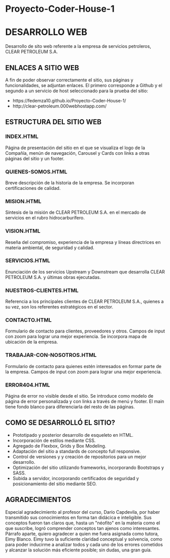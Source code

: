 # Proyecto-Coder-House-1
<div>
 <h1> DESARROLLO WEB </h1> 
   <p> Desarrollo de sito web referente a la empresa de servicios petroleros, CLEAR PETROLEUM S.A.</p>
  </div>
<div> 
   <h2> ENLACES A SITIO WEB </h2> 
    <p> A fin de poder observar correctamente el sitio, sus páginas y funcionalidades, se adjuntan enlaces. El primero corresponde a Github y el segundo a
        un servicio de host seleccionado para la prueba del sitio:
        <ul>
          <li>https://fedemza10.github.io/Proyecto-Coder-House-1/ </li>
          <li>http://clear-petroleum.000webhostapp.com/  </li>
          </ul>
  </div>
<div>
   <h2> ESTRUCTURA DEL SITIO WEB </h2>
     <h3> INDEX.HTML </h3>
       <p> Página de presentación del sitio en el que se visualiza el logo de la Compañía, menún de navegación, Carousel y Cards con links a otras páginas
           del sitio y un footer. </p>
     <h3> QUIENES-SOMOS.HTML </h3>
       <p> Breve descripción de la historia de la empresa. Se incorporan certificaciones de calidad. </p>
     <h3> MISION.HTML </h3>
       <p> Síntesis de la misión de CLEAR PETROLEUM S.A. en el mercado de servicios en el rubro hidrocarburífero. </p>
     <h3> VISION.HTML</h3>
       <p> Reseña del compromiso, experiencia de la empresa y líneas directrices en materia ambiental, de seguridad y calidad. </p>
     <h3> SERVICIOS.HTML</h3>
       <p> Enunciación de los servicios Upstream y Downstream que desarrolla CLEAR PETROLEUM S.A. y últimas obras ejecutadas. </p>
     <h3> NUESTROS-CLIENTES.HTML </h3>
       <p> Referencia a los príncipales clientes de CLEAR PETROLEUM S.A., quienes a su vez, son los referentes estratégicos en el sector. </p>
     <h3> CONTACTO.HTML </h3>
       <p> Formulario de contacto para clientes, proveedores y otros. Campos de input con zoom para lograr una mejor experiencia. Se incorpora mapa de ubicación 
           de la empresa. </p>
     <h3> TRABAJAR-CON-NOSOTROS.HTML </h3>
       <p> Formulario de contacto para quienes estén interesados en formar parte de la empresa. Campos de input con zoom para lograr una mejor experiencia. </p> 
     <h3> ERROR404.HTML </h3>
       <p> Página de error no visible desde el sitio. Se introduce como modelo de página de error personalizada y con links a través de menú y footer. El main tiene 
       fondo blanco para diferenciarla del resto de las páginas.</p>

  <h2> COMO SE DESARROLLÓ EL SITIO? </h2>
  <ul>
    <li> Prototipado y posterior desarrollo de esqueleto en HTML.</li>
    <li> Incorporación de estilos mediante CSS. </li>
    <li> Agregado de Flexbox, Grids y Box Modeling. </li>
    <li> Adaptación del sitio a standards de concepto full responsive. </li>
    <li> Control de versiones y y creación de repositorios para un mejor desarrollo.  </li>
    <li> Optimización del sitio utilizando frameworks, incorporando Bootstraps y SASS. </li>
    <li> Subida a servidor, incorporando certificados de seguridad y posicionamiento del sitio mediante SEO. </li>
  </ul>
 </div>
     
<div>
  <h2> AGRADECIMIENTOS</h2>
     <p> Especial agradecimiento al profesor del curso, Darío Capdevila, por haber transmitido sus conocimientos en forma tan didácica e inteligible. Sus conceptos fueron tan   
         claros que, hasta un "néofito" en la materia como el que suscribe, logró comprender conceptos tan ajenos como interesantes.<br> 
         Párrafo aparte, quiero agradecer a quien me fuera asignada como tutora, Eimy Blanco. Eimy tuvo la suficiente claridad conceptual y solvencia, como para poder
         inducirme a analizar todos y cada uno de los errores cometidos y alcanzar la solución más eficiente posible; sin dudas, una gran guía. 
         </p>
    </div>
  

